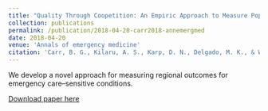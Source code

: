 ```yaml
---
title: "Quality Through Coopetition: An Empiric Approach to Measure Population Outcomes for Emergency Care–Sensitive Conditions"
collection: publications
permalink: /publication/2018-04-20-carr2018-annemergmed
date: 2018-04-20
venue: 'Annals of emergency medicine'
citation: 'Carr, B. G., Kilaru, A. S., Karp, D. N., Delgado, M. K., & Wiebe, D. J. (2018). Quality Through Coopetition: An Empiric Approach to Measure Population Outcomes for Emergency Care–Sensitive Conditions. <i>Annals of emergency medicine, 72</i>(3), 237-245. <a href="http://doi.org/10.1016/j.annemergmed.2018.03.004" >doi:10.1016/j.annemergmed.2018.03.004</a>'
---
```

We develop a novel approach for measuring regional outcomes for emergency care–sensitive conditions.

[Download paper here](http://davidkarp.xyz/papers/carr2018-annemergmed.pdf)

